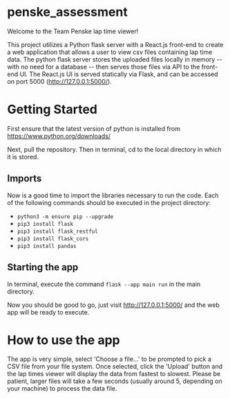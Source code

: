 # penske_assessment

Welcome to the Team Penske lap time viewer!

This project utilizes a Python flask server with a React.js front-end to create a web application that allows a user to view csv files containing lap time data. The python flask server stores the uploaded files locally in memory -- with no need for a database -- then serves those files via API to the front-end UI. The React.js UI is served statically via Flask, and can be accessed on port 5000 (http://127.0.0.1:5000/).

# Getting Started

First ensure that the latest version of python is installed from https://www.python.org/downloads/

Next, pull the repository. Then in terminal, cd to the local directory in which it is stored.

## Imports

Now is a good time to import the libraries necessary to run the code. Each of the following commands should be executed in the project directory:
- `python3 -m ensure pip --upgrade`
- `pip3 install flask`
- `pip3 install flask_restful`
- `pip3 install flask_cors`
- `pip3 install pandas`

## Starting the app

In terminal, execute the command `flask --app main run` in the main directory.

Now you should be good to go, just visit http://127.0.0.1:5000/ and the web app will be ready to execute.

# How to use the app

The app is very simple, select 'Choose a file...' to be prompted to pick a CSV file from your file system. Once selected, click the 'Upload' button and the lap times viewer will display the data from fastest to slowest. Please be patient, larger files will take a few seconds (usually around 5, depending on your machine) to process the data file.
